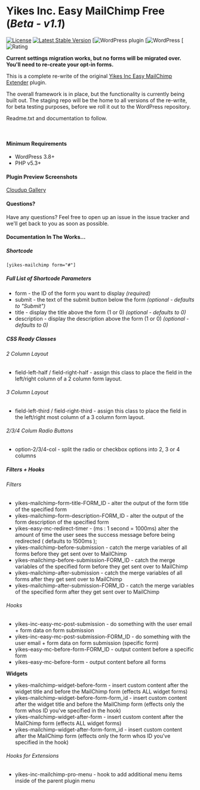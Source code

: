 Yikes Inc. Easy MailChimp Free (*Beta - v1.1*)
=====================

[![License](https://poser.pugx.org/yikesinc/yikes-inc-easy-mailchimp-extender/license)](https://packagist.org/packages/yikesinc/yikes-inc-easy-mailchimp-extender)
[![Latest Stable Version](https://poser.pugx.org/yikesinc/yikes-inc-easy-mailchimp-extender/v/stable.svg)](https://packagist.org/packages/yikesinc/yikes-inc-easy-mailchimp-extender)
[![WordPress plugin](https://img.shields.io/wordpress/plugin/v/yikes-inc-easy-mailchimp-extender.svg)
[![WordPress](https://img.shields.io/wordpress/v/yikes-inc-easy-mailchimp-extender.svg)
[![Rating](https://img.shields.io/wordpress/plugin/r/yikes-inc-easy-mailchimp-extender.svg)

<strong>Current settings migration works, but no forms will be migrated over. You'll need to re-create your opt-in forms.</strong>

This is a complete re-write of the original [Yikes Inc Easy MailChimp Extender](https://wordpress.org/plugins/yikes-inc-easy-mailchimp-extender/) plugin.

The overall framework is in place, but the functionality is currently being built out. The staging repo will be the home to all versions of the re-write, for beta testing purposes, before we roll it out to the WordPress repository.

Readme.txt and documentation to follow.

<br />

#### Minimum Requirements
- WordPress 3.8+ 
- PHP v5.3+

#### Plugin Preview Screenshots
[Cloudup Gallery](https://cloudup.com/cDJtreQDIcJ)

#### Questions?
Have any questions? Feel free to open up an issue in the issue tracker and we'll get back to you as soon as possible.


#### Documentation In The Works...

##### Shortcode

`[yikes-mailchimp form="#"]`

##### Full List of Shortcode Parameters
- form - the ID of the form you want to display *(required)*
- submit - the text of the submit button below the form *(optional - defaults to "Submit")*
- title - display the title above the form (1 or 0) *(optional - defaults to 0)*
- description - display the description above the form (1 or 0) *(optional - defaults to 0)*

##### CSS Ready Classes

###### 2 Column Layout
- field-left-half / field-right-half - assign this class to place the field in the left/right column of a 2 column form layout.

###### 3 Column Layout
- field-left-third / field-right-third - assign this class to place the field in the left/right most column of a 3 column form layout. 

###### 2/3/4 Colum Radio Buttons
- option-2/3/4-col - split the radio or checkbox options into 2, 3 or 4 columns


##### Filters + Hooks

###### Filters
- yikes-mailchimp-form-title-FORM_ID - alter the output of the form title of the specified form
- yikes-mailchimp-form-description-FORM_ID - alter the output of the form description of the specified form
- yikes-easy-mc-redirect-timer - (ms : 1 second = 1000ms) alter the amount of time the user sees the success message before being redirected ( defaults to 1500ms );
- yikes-mailchimp-before-submission - catch the merge variables of all forms before they get sent over to MailChimp
- yikes-mailchimp-before-submission-FORM_ID - catch the merge variables of the specified form before they get sent over to MailChimp
- yikes-mailchimp-after-submission - catch the merge variables of all forms after they get sent over to MailChimp
- yikes-mailchimp-after-submission-FORM_ID - catch the merge variables of the specified form after they get sent over to MailChimp

###### Hooks
- yikes-inc-easy-mc-post-submission - do something with the user email + form data on form submission
- yikes-inc-easy-mc-post-submission-FORM_ID - do something with the user email + form data on form submission (specific form)
- yikes-easy-mc-before-form-FORM_ID - output content before a specific form
- yikes-easy-mc-before-form - output content before all forms

<strong>Widgets</strong>
- yikes-mailchimp-widget-before-form - insert custom content after the widget title and before the MailChimp form (effects ALL widget forms)
- yikes-mailchimp-widget-before-form-form_id - insert custom content after the widget title and before the MailChimp form (effects only the form whos ID you've specified in the hook)
- yikes-mailchimp-widget-after-form - insert custom content after the MailChimp form (effects ALL widget forms)
- yikes-mailchimp-widget-after-form-form_id - insert custom content after the MailChimp form (effects only the form whos ID you've specified in the hook)

###### Hooks for Extensions
- yikes-inc-mailchimp-pro-menu - hook to add additional menu items inside of the parent plugin menu